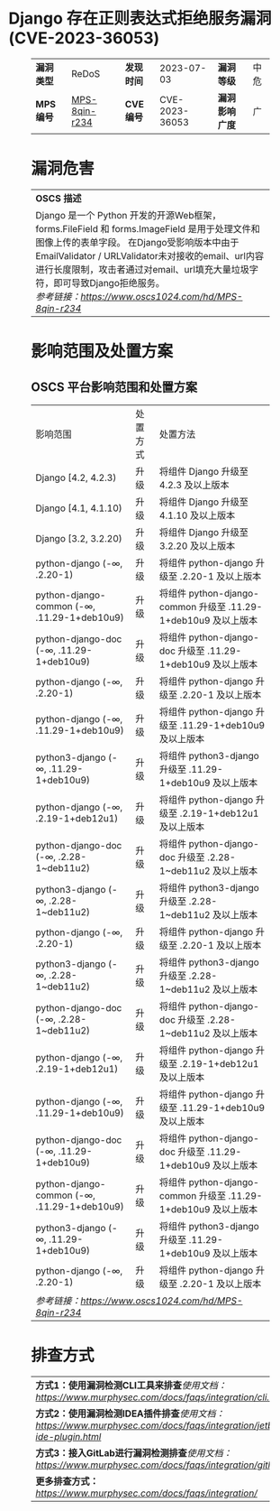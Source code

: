# Django 存在正则表达式拒绝服务漏洞 (CVE-2023-36053)
<figure class="wp-block-table">
    <table>
        <tbody>
        <tr>
            <td><strong>漏洞类型</strong></td>
            <td>ReDoS</td>
            <td><strong>发现时间</strong></td>
            <td>2023-07-03</td>
            <td><strong>漏洞等级</strong></td>
            <td>中危</td>
        </tr>
        <tr>
            <td><strong>MPS编号</strong></td>
            <td><a href="https://www.oscs1024.com/hd/MPS-8qin-r234">MPS-8qin-r234</a></td>
            <td><strong>CVE编号</strong></td>
            <td>CVE-2023-36053</td>
            <td><strong>漏洞影响广度</strong></td>
            <td>广</td>
        </tr>
        </tbody>
    </table>
</figure>


<figure class="wp-block-table">
    <h1 class="wp-block-heading">漏洞危害</h1>
    <table>
        <tbody>
        <tr>
            <td><strong>OSCS 描述</strong></td>
        </tr>
        <tr>
            <td>Django 是一个 Python 开发的开源Web框架，forms.FileField 和 forms.ImageField 是用于处理文件和图像上传的表单字段。
在Django受影响版本中由于EmailValidator / URLValidator未对接收的email、url内容进行长度限制，攻击者通过对email、url填充大量垃圾字符，即可导致Django拒绝服务。<br><em>参考链接：<a
                    href="https://www.oscs1024.com/hd/MPS-8qin-r234">https://www.oscs1024.com/hd/MPS-8qin-r234</a></em>
            </td>
        </tr>
        </tbody>
    </table>
</figure>


<figure class="wp-block-table alignleft">
    <h1 class="wp-block-heading">影响范围及处置方案</h1>
    <h2 class="wp-block-heading"><strong>OSCS</strong> <strong>平台影响范围和处置方案</strong></h2>
    <table>
        <tbody>
        <tr>
            <td>影响范围</td>
            <td>处置方式</td>
            <td>处置方法</td>
        </tr>
        <tr><td rowspan="1">Django [4.2, 4.2.3)</td><td>升级</td><td>将组件 Django 升级至 4.2.3 及以上版本</td></tr><tr><td rowspan="1">Django [4.1, 4.1.10)</td><td>升级</td><td>将组件 Django 升级至 4.1.10 及以上版本</td></tr><tr><td rowspan="1">Django [3.2, 3.2.20)</td><td>升级</td><td>将组件 Django 升级至 3.2.20 及以上版本</td></tr><tr><td rowspan="1">python-django (-∞, .2.20-1)</td><td>升级</td><td>将组件 python-django 升级至 .2.20-1 及以上版本</td></tr><tr><td rowspan="1">python-django-common (-∞, .11.29-1+deb10u9)</td><td>升级</td><td>将组件 python-django-common 升级至 .11.29-1+deb10u9 及以上版本</td></tr><tr><td rowspan="1">python-django-doc (-∞, .11.29-1+deb10u9)</td><td>升级</td><td>将组件 python-django-doc 升级至 .11.29-1+deb10u9 及以上版本</td></tr><tr><td rowspan="1">python-django (-∞, .2.20-1)</td><td>升级</td><td>将组件 python-django 升级至 .2.20-1 及以上版本</td></tr><tr><td rowspan="1">python-django (-∞, .11.29-1+deb10u9)</td><td>升级</td><td>将组件 python-django 升级至 .11.29-1+deb10u9 及以上版本</td></tr><tr><td rowspan="1">python3-django (-∞, .11.29-1+deb10u9)</td><td>升级</td><td>将组件 python3-django 升级至 .11.29-1+deb10u9 及以上版本</td></tr><tr><td rowspan="1">python-django (-∞, .2.19-1+deb12u1)</td><td>升级</td><td>将组件 python-django 升级至 .2.19-1+deb12u1 及以上版本</td></tr><tr><td rowspan="1">python-django-doc (-∞, .2.28-1~deb11u2)</td><td>升级</td><td>将组件 python-django-doc 升级至 .2.28-1~deb11u2 及以上版本</td></tr><tr><td rowspan="1">python3-django (-∞, .2.28-1~deb11u2)</td><td>升级</td><td>将组件 python3-django 升级至 .2.28-1~deb11u2 及以上版本</td></tr><tr><td rowspan="1">python-django (-∞, .2.20-1)</td><td>升级</td><td>将组件 python-django 升级至 .2.20-1 及以上版本</td></tr><tr><td rowspan="1">python3-django (-∞, .2.28-1~deb11u2)</td><td>升级</td><td>将组件 python3-django 升级至 .2.28-1~deb11u2 及以上版本</td></tr><tr><td rowspan="1">python-django-doc (-∞, .2.28-1~deb11u2)</td><td>升级</td><td>将组件 python-django-doc 升级至 .2.28-1~deb11u2 及以上版本</td></tr><tr><td rowspan="1">python-django (-∞, .2.19-1+deb12u1)</td><td>升级</td><td>将组件 python-django 升级至 .2.19-1+deb12u1 及以上版本</td></tr><tr><td rowspan="1">python-django (-∞, .11.29-1+deb10u9)</td><td>升级</td><td>将组件 python-django 升级至 .11.29-1+deb10u9 及以上版本</td></tr><tr><td rowspan="1">python-django-doc (-∞, .11.29-1+deb10u9)</td><td>升级</td><td>将组件 python-django-doc 升级至 .11.29-1+deb10u9 及以上版本</td></tr><tr><td rowspan="1">python-django-common (-∞, .11.29-1+deb10u9)</td><td>升级</td><td>将组件 python-django-common 升级至 .11.29-1+deb10u9 及以上版本</td></tr><tr><td rowspan="1">python3-django (-∞, .11.29-1+deb10u9)</td><td>升级</td><td>将组件 python3-django 升级至 .11.29-1+deb10u9 及以上版本</td></tr><tr><td rowspan="1">python-django (-∞, .2.20-1)</td><td>升级</td><td>将组件 python-django 升级至 .2.20-1 及以上版本</td></tr>
        <tr>
            <td colspan="3"><em>参考链接：</em><em><a
                    href="https://www.oscs1024.com/hd/MPS-8qin-r234">https://www.oscs1024.com/hd/MPS-8qin-r234</a></em></td>
        </tr>
        </tbody>
    </table>
</figure>


<figure class="wp-block-table">
    <h1 class="wp-block-heading">排查方式</h1>
    <table>
        <tbody>
        <tr>
            <td><strong>方式1：使用漏洞检测CLI工具来排查</strong><em>使用文档：<a
                    href="https://www.murphysec.com/docs/faqs/integration/cli.html">https://www.murphysec.com/docs/faqs/integration/cli.html</a></em>
            </td>
        </tr>
        <tr>
            <td><strong>方式2：使用漏洞检测IDEA插件排查</strong><em>使用文档：<a
                    href="https://www.murphysec.com/docs/faqs/integration/jetbrains-ide-plugin.html">https://www.murphysec.com/docs/faqs/integration/jetbrains-ide-plugin.html</a></em>
            </td>
        </tr>
        <tr>
            <td><strong>方式3：接入GitLab进行漏洞检测排查</strong><em>使用文档：<a
                    href="https://www.murphysec.com/docs/faqs/integration/gitlab.html">https://www.murphysec.com/docs/faqs/integration/gitlab.html</a></em>
            </td>
        </tr>
        <tr>
            <td><strong>更多排查方式：</strong><em><a
                    href="https://www.murphysec.com/docs/faqs/integration/">https://www.murphysec.com/docs/faqs/integration/</a></em>
            </td>
        </tr>
        </tbody>
    </table>
</figure>